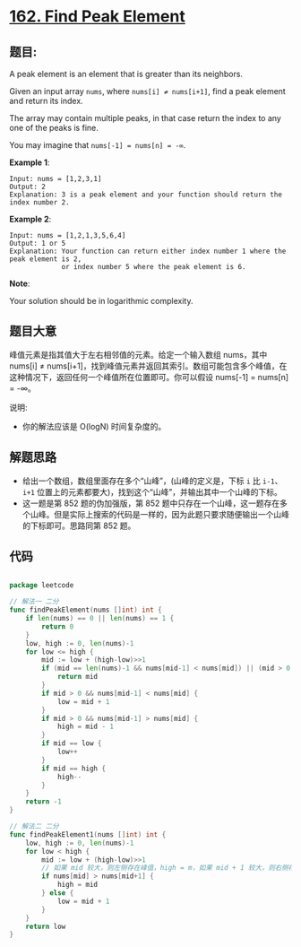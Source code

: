# [162. Find Peak Element](https://leetcode.com/problems/find-peak-element/)


## 题目:

A peak element is an element that is greater than its neighbors.

Given an input array `nums`, where `nums[i] ≠ nums[i+1]`, find a peak element and return its index.

The array may contain multiple peaks, in that case return the index to any one of the peaks is fine.

You may imagine that `nums[-1] = nums[n] = -∞`.

**Example 1**:

    Input: nums = [1,2,3,1]
    Output: 2
    Explanation: 3 is a peak element and your function should return the index number 2.

**Example 2**:

    Input: nums = [1,2,1,3,5,6,4]
    Output: 1 or 5 
    Explanation: Your function can return either index number 1 where the peak element is 2, 
                 or index number 5 where the peak element is 6.

**Note**:

Your solution should be in logarithmic complexity.

## 题目大意

峰值元素是指其值大于左右相邻值的元素。给定一个输入数组 nums，其中 nums[i] ≠ nums[i+1]，找到峰值元素并返回其索引。数组可能包含多个峰值，在这种情况下，返回任何一个峰值所在位置即可。你可以假设 nums[-1] = nums[n] = -∞。

说明:

- 你的解法应该是 O(logN) 时间复杂度的。


## 解题思路

- 给出一个数组，数组里面存在多个“山峰”，(山峰的定义是，下标 `i` 比 `i-1`、`i+1` 位置上的元素都要大)，找到这个“山峰”，并输出其中一个山峰的下标。
- 这一题是第 852 题的伪加强版，第 852 题中只存在一个山峰，这一题存在多个山峰。但是实际上搜索的代码是一样的，因为此题只要求随便输出一个山峰的下标即可。思路同第 852 题。


## 代码

```go

package leetcode

// 解法一 二分
func findPeakElement(nums []int) int {
	if len(nums) == 0 || len(nums) == 1 {
		return 0
	}
	low, high := 0, len(nums)-1
	for low <= high {
		mid := low + (high-low)>>1
		if (mid == len(nums)-1 && nums[mid-1] < nums[mid]) || (mid > 0 && nums[mid-1] < nums[mid] && (mid <= len(nums)-2 && nums[mid+1] < nums[mid])) || (mid == 0 && nums[1] < nums[0]) {
			return mid
		}
		if mid > 0 && nums[mid-1] < nums[mid] {
			low = mid + 1
		}
		if mid > 0 && nums[mid-1] > nums[mid] {
			high = mid - 1
		}
		if mid == low {
			low++
		}
		if mid == high {
			high--
		}
	}
	return -1
}

// 解法二 二分
func findPeakElement1(nums []int) int {
	low, high := 0, len(nums)-1
	for low < high {
		mid := low + (high-low)>>1
		// 如果 mid 较大，则左侧存在峰值，high = m，如果 mid + 1 较大，则右侧存在峰值，low = mid + 1
		if nums[mid] > nums[mid+1] {
			high = mid
		} else {
			low = mid + 1
		}
	}
	return low
}

```